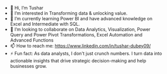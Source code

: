 - 👋 Hi, I’m Tushar
- 👀 I’m interested in Transforming data & unlocking value.
- 🌱 I’m currently learning Power BI and have advanced knowledge on Excel and Intermediate with SQL. 
- 💞️ I’m looking to collaborate on Data Analytics, Visualization, Power Query and Power Pivot Transformations, Excel Automation and Advanced Functions
- 📫 How to reach me: https://www.linkedin.com/in/tushar-dubey09/
- ⚡ Fun fact: As data analysts, I don't just crunch numbers. I turn data into actionable insights that drive strategic decision-making and help businesses grow.

<!---
Tush-09/Tush-09 is a ✨ special ✨ repository because its `README.md` (this file) appears on your GitHub profile.
You can click the Preview link to take a look at your changes.
--->
